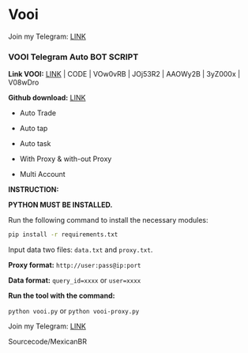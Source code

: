 # Vooi

Join my Telegram: [LINK](https://t.me/MexicanbrScripts)

### VOOI Telegram Auto BOT SCRIPT

**Link VOOI:** [LINK](https://t.me/VooiAppBot/vooi?startapp=frenID2WkVyA1) | CODE | VOw0vRB | JOj53R2 | AAOWy2B | 3yZ000x | V08wDro


**Github download:** [LINK](https://github.com/Mexicanbr/Vooi)

- Auto Trade

- Auto tap

- Auto task

- With Proxy & with-out Proxy

- Multi Account

**INSTRUCTION:**

**PYTHON MUST BE INSTALLED.**

Run the following command to install the necessary modules:

```bash
pip install -r requirements.txt
```
Input data two files: `data.txt` and `proxy.txt`.

**Proxy format:** `http://user:pass@ip:port`

**Data format:** `query_id=xxxx` or `user=xxxx`



**Run the tool with the command:**

`python vooi.py` or `python vooi-proxy.py`

Join my Telegram: [LINK](https://t.me/MexicanbrScripts)

Sourcecode/MexicanBR
